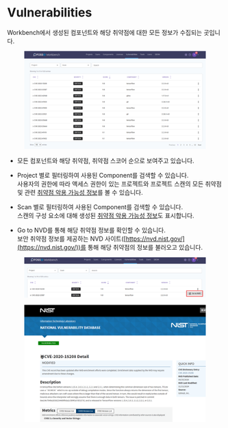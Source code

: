 # Vulnerabilities

Workbench에서 생성된 컴포넌트와 해당 취약점에 대한 모든 정보가 수집되는 곳입니다.

<figure><img src="../../../.gitbook/assets/화면 캡처 2025-05-20 150150.png" alt=""><figcaption></figcaption></figure>

* 모든 컴포넌트와 해당 취약점, 취약점 스코어 순으로 보여주고 있습니다.
* Project 별로 필터링하여 사용된 Component를 검색할 수 있습니다.\
  사용자의 권한에 따라 액세스 권한이 있는 프로젝트와 프로젝트 스캔의 모든 취약점 및 관련 [취약점 악용 가능성 정보](undefined.md)를 볼 수 있습니다.
* Scan 별로 필터링하여 사용된 Component를 검색할 수 있습니다.\
  스캔의 구성 요소에 대해 생성된 [취약점 악용 가능성 정보](undefined.md)도 표시합니다.



* Go to NVD를 통해 해당 취약점 정보를 확인할 수 있습니다.\
  보안 취약점 정보를 제공하는 NVD 사이트([https://nvd.nist.gov/](https://nvd.nist.gov/))를 통해 해당 취약점의 정보를 불러오고 있습니다.

<figure><img src="../../../.gitbook/assets/화면 캡처 2025-05-20 150713.png" alt=""><figcaption></figcaption></figure>

<figure><img src="../../../.gitbook/assets/화면 캡처 2025-05-20 151057.png" alt=""><figcaption></figcaption></figure>





